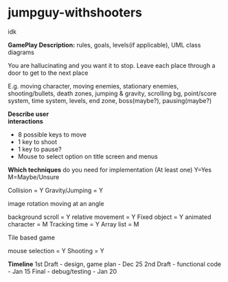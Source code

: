 # jumpguy-withshooters
idk

**GamePlay Description:** rules, goals, levels(if applicable), UML class diagrams

You are hallucinating and you want it to stop. Leave each place through a door to get to the next place

E.g. moving character, moving enemies, stationary enemies, shooting/bullets, death zones, jumping & gravity, scrolling bg, point/score system, time system, levels, end zone, boss(maybe?), pausing(maybe?)


**Describe user  
interactions**
- 8 possible keys to move
- 1 key to shoot
- 1 key to pause?
- Mouse to select option on title screen and menus


**Which techniques** do you  need for implementation (At least one)
Y=Yes   M=Maybe/Unsure

Collision           = Y
Gravity/Jumping     = Y

image rotation
moving at an angle

background scroll   = Y
relative movement   = Y
Fixed object        = Y
animated character  = M
Tracking time       = Y
Array list          = M

Tile based game

mouse selection     = Y
Shooting            = Y


**Timeline**
1st Draft - design, game plan    - Dec 25
2nd Draft - functional code      - Jan 15
Final - debug/testing            - Jan 20


